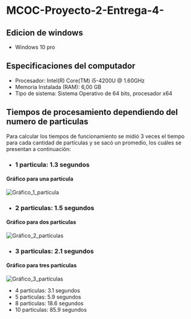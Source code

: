 # MCOC-Proyecto-2-Entrega-4-

## Edicion de windows

- Windows 10 pro

## Especificaciones del computador 

- Procesador: Intel(R) Core(TM) i5-4200U @ 1.60GHz 
- Memoria Instalada (RAM): 6,00 GB
- Tipo de sistema: Sistema Operativo de 64 bits, procesador x64

## Tiempos de procesamiento dependiendo del numero de particulas

Para calcular los tiempos de funcionamiento se midió 3 veces el tiempo para cada cantidad de partículas y se sacó un promedio, los cuáles se presentan a continuación:

- ### 1 particula: 1.3 segundos
#### Gráfico para una partícula
![Gráfico_1_partícula](https://user-images.githubusercontent.com/53578787/66603805-4f963d00-eb83-11e9-9b9f-c8b5acc223f6.png)

- ### 2 particulas: 1.5 segundos
#### Gráfico para dos partículas
![Gráfico_2_partículas](https://user-images.githubusercontent.com/53578787/66604298-448fdc80-eb84-11e9-86b6-c6a4dc0908d6.png)

- ### 3 particulas: 2.1 segundos
#### Gráfico para tres partículas
![Gráfico_3_partículas](https://user-images.githubusercontent.com/53578787/66605484-96d1fd00-eb86-11e9-9b26-403c63fb17b0.png)

- 4 particulas: 3.1 segundos
- 5 particulas: 5.9 segundos
- 8 particulas: 18.6 segundos
- 10 particulas: 85.9 segundos
